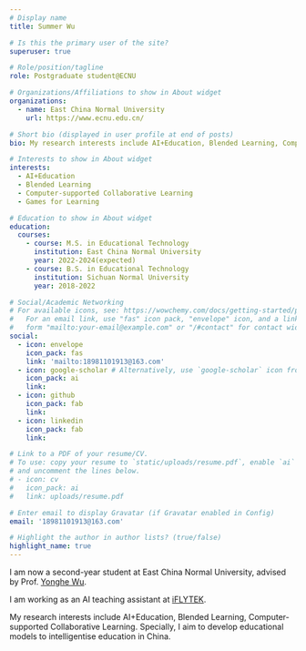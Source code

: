 ```yaml
---
# Display name
title: Summer Wu

# Is this the primary user of the site?
superuser: true

# Role/position/tagline
role: Postgraduate student@ECNU

# Organizations/Affiliations to show in About widget
organizations:
  - name: East China Normal University
    url: https://www.ecnu.edu.cn/

# Short bio (displayed in user profile at end of posts)
bio: My research interests include AI+Education, Blended Learning, Computer-supported Collaborative Learning.

# Interests to show in About widget
interests:
  - AI+Education
  - Blended Learning
  - Computer-supported Collaborative Learning
  - Games for Learning

# Education to show in About widget
education:
  courses:
    - course: M.S. in Educational Technology
      institution: East China Normal University
      year: 2022-2024(expected)
    - course: B.S. in Educational Technology
      institution: Sichuan Normal University
      year: 2018-2022

# Social/Academic Networking
# For available icons, see: https://wowchemy.com/docs/getting-started/page-builder/#icons
#   For an email link, use "fas" icon pack, "envelope" icon, and a link in the
#   form "mailto:your-email@example.com" or "/#contact" for contact widget.
social:
  - icon: envelope
    icon_pack: fas
    link: 'mailto:18981101913@163.com'
  - icon: google-scholar # Alternatively, use `google-scholar` icon from `ai` icon pack
    icon_pack: ai
    link: 
  - icon: github
    icon_pack: fab
    link: 
  - icon: linkedin
    icon_pack: fab
    link: 

# Link to a PDF of your resume/CV.
# To use: copy your resume to `static/uploads/resume.pdf`, enable `ai` icons in `params.toml`,
# and uncomment the lines below.
# - icon: cv
#   icon_pack: ai
#   link: uploads/resume.pdf

# Enter email to display Gravatar (if Gravatar enabled in Config)
email: '18981101913@163.com'

# Highlight the author in author lists? (true/false)
highlight_name: true
---
```

I am now a second-year student at East China Normal University, advised by Prof. [Yonghe Wu](https://faculty.ecnu.edu.cn/_s8/wyh/main.psp).

I am working as an AI teaching assistant at [iFLYTEK](https://www.iflytek.com/en/).

My research interests include AI+Education, Blended Learning, Computer-supported Collaborative Learning. Specially, I aim to develop educational models to intelligentise education in China.

